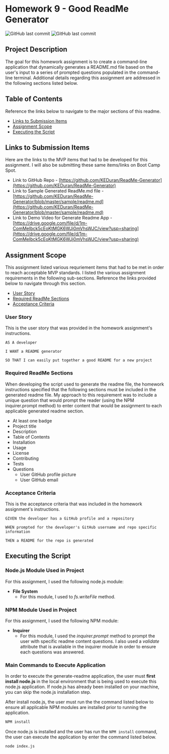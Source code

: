 # Homework 9 - Good ReadMe Generator

![GitHub last commit](https://img.shields.io/github/last-commit/KEDuran/ReadMe-Generator)
<img alt="GitHub last commit" src="https://img.shields.io/github/last-commit/KEDuran/ReadMe-Generator">

## Project Description

The goal for this homework assignment is to create a command-line application that dynamically generates a README.md file based on the user's input to a series of prompted questions populated in the command-line terminal. Additional details regarding this assignment are addressed in the following sections listed below.

## Table of Contents

Reference the links below to navigate to the major sections of this readme.

- [Links to Submission Items](#links-to-submission-items)
- [Assignment Scope](#assignment-scope)
- [Executing the Script](#executing-the-script)

## Links to Submission Items

Here are the links to the MVP items that had to be developed for this assignment. I will also be submitting these same items/links on Boot Camp Spot.

- Link to GitHub Repo - [https://github.com/KEDuran/ReadMe-Generator](https://github.com/KEDuran/ReadMe-Generator)
- Link to Sample Generated ReadMe.md file - [https://github.com/KEDuran/ReadMe-Generator/blob/master/sample/readme.md](https://github.com/KEDuran/ReadMe-Generator/blob/master/sample/readme.md)
- Link to Demo Video for Generate Readme App - [https://drive.google.com/file/d/1m-ComMeIbck5cEoKtMGK6WJj0mVhsWJC/view?usp=sharing](https://drive.google.com/file/d/1m-ComMeIbck5cEoKtMGK6WJj0mVhsWJC/view?usp=sharing)

## Assignment Scope

This assignment listed various requriement items that had to be met in order to reach acceptable MVP standards. I listed the various assignment requirements in the following sub-sections. Reference the links provided below to navigate through this section.

- [User Story](#user-story)
- [Required ReadMe Sections](#required-readme-sections)
- [Acceptance Criteria](#acceptance-criteria)

### User Story

This is the user story that was provided in the homework assignment's instructions.

```
AS A developer

I WANT a README generator

SO THAT I can easily put together a good README for a new project
```

### Required ReadMe Sections

When developing the script used to generate the readme file, the homework instructions specified that the following sections must be included in the generated readme file. My approach to this requirement was to include a unique question that would prompt the reader (using the NPM inquirer.prompt method) to enter content that would be assignment to each applicable generated readme section.

- At least one badge
- Project title
- Description
- Table of Contents
- Installation
- Usage
- License
- Contributing
- Tests
- Questions
  - User GitHub profile picture
  - User GitHub email

### Acceptance Criteria

This is the acceptance criteria that was included in the homework assignment's instructions.

```
GIVEN the developer has a GitHub profile and a repository

WHEN prompted for the developer's GitHub username and repo specific information

THEN a README for the repo is generated
```

## Executing the Script

### Node.js Module Used in Project

For this assignment, I used the following node.js module:

- **File System**
  - For this module, I used to _fs.writeFile_ method.

### NPM Module Used in Project

For this assignment, I used the following NPM module:

- **Inquirer**
  - For this module, I used the _inquirer.prompt_ method to prompt the user with specific readme content questions. I also used a _validate_ attribute that is available in the inquirer module in order to ensure each questions was answered.

### Main Commands to Execute Application

In order to execute the generate-readme application, the user must **first install node.js** in the local environment that is being used to execute this node.js application. If node.js has already been installed on your machine, you can skip the node.js installation step.

After install node.js, the user must run the the command listed below to ensure all applicable NPM modules are installed prior to running the application.

```sh
NPM install
```

Once node.js is installed and the user has run the `NPM install` command, the user can execute the application by enter the command listed below.

```sh
node index.js
```
